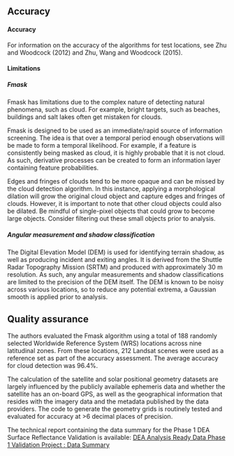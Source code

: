 ## Accuracy

#### Accuracy

For information on the accuracy of the algorithms for test locations, see Zhu and Woodcock (2012) and Zhu, Wang and Woodcock (2015).

#### Limitations

##### ***Fmask***

Fmask has limitations due to the complex nature of detecting natural phenomena, such as cloud. For example, bright targets, such as beaches, buildings and salt lakes often get mistaken for clouds.

Fmask is designed to be used as an immediate/rapid source of information screening. The idea is that over a temporal period enough observations will be made to form a temporal likelihood. For example, if a feature is consistently being masked as cloud, it is highly probable that it is not cloud. As such, derivative processes can be created to form an information layer containing feature probabilities.

Edges and fringes of clouds tend to be more opaque and can be missed by the cloud detection algorithm. In this instance, applying a morphological dilation will grow the original cloud object and capture edges and fringes of clouds. However, it is important to note that other cloud objects could also be dilated. Be mindful of single-pixel objects that could grow to become large objects. Consider filtering out these small objects prior to analysis.

##### ***Angular measurement and shadow classification***

The Digital Elevation Model (DEM) is used for identifying terrain shadow, as well as producing incident and exiting angles. It is derived from the Shuttle Radar Topography Mission (SRTM) and produced with approximately 30 m resolution. As such, any angular measurements and shadow classifications are limited to the precision of the DEM itself. The DEM is known to be noisy across various locations, so to reduce any potential extrema, a Gaussian smooth is applied prior to analysis.

## Quality assurance

The authors evaluated the Fmask algorithm using a total of 188 randomly selected Worldwide Reference System (WRS) locations across nine latitudinal zones. From these locations, 212 Landsat scenes were used as a reference set as part of the accuracy assessment. The average accuracy for cloud detection was 96.4%.

The calculation of the satellite and solar positional geometry datasets are largely influenced by the publicly available ephemeris data and whether the satellite has an on-board GPS, as well as the geographical information that resides with the imagery data and the metadata published by the data providers. The code to generate the geometry grids is routinely tested and evaluated for accuracy at >6 decimal places of precision.

The technical report containing the data summary for the Phase 1 DEA Surface Reflectance Validation is available: [DEA Analysis Ready Data Phase 1 Validation Project : Data Summary](https://doi.org/10.26186/145101)

